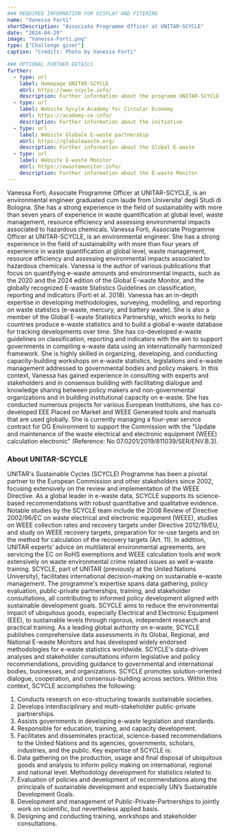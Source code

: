 ```yaml
---
### REQUIRED INFORMATION FOR DISPLAY AND FITERING
name: "Vanessa Forti"
shortDescription: "Associate Programme Officer at UNITAR-SCYCLE"
date: "2024-04-29" 
image: "Vanessa-Forti.png"
type: ["Challenge giver"] 
caption: "Credits: Photo by Vanessa Forti"

### OPTIONAL FURTHER DETAILS
further: 
  - type: url
    label: Homepage UNITAR-SCYCLE
    eUrl: https://www.scycle.info/  
    description: Further information about the programm UNITAR-SCYCLE 
  - type: url
    label: Website Sycyle Academy for Circular Economy
    eUrl: https://academy-ce.info/ 
    description: Further information about the initiative
  - type: url
    label: Website Globale E-waste partnership
    eUrl: https://globalewaste.org/  
    description: Further information about the Global E-waste
  - type: url
    label: Website E-waste Monitor
    eUrl: https://ewastemonitor.info/ 
    description: Further information about the E-waste Monitor
---
```


Vanessa Forti, Associate Programme Officer at UNITAR-SCYCLE, is an environmental engineer graduated cum laude from Universita’ degli Studi di Bologna. She has a strong experience in the field of sustainability with more than seven years of experience in waste quantification at global level, waste management, resource efficiency and assessing environmental impacts associated to hazardous chemicals. Vanessa Forti, Associate Programme Officer at UNITAR-SCYCLE, is an environmental engineer. She has a strong experience in the field of sustainability with more than four years of experience in waste quantification at global level, waste management, resource efficiency and assessing environmental impacts associated to hazardous chemicals. Vanessa is the author of various publications that focus on quantifying e-waste amounts and environmental impacts, such as the 2020 and the 2024 edition of the Global E-waste Monitor, and the globally recognized E-waste Statistics Guidelines on classification, reporting and indicators (Forti et al. 2018).
Vanessa has an in-depth expertise in developing methodologies, surveying, modelling, and reporting on waste statistics (e-waste, mercury, and battery waste). She is also a member of the Global E-waste Statistics Partnership, which works to help countries produce e-waste statistics and to build a global e-waste database for tracking developments over time. She has co-developed e-waste guidelines on classification, reporting and indicators with the aim to support governments in compiling e-waste data using an internationally harmonized framework. She is highly skilled in organizing, developing, and conducting capacity-building workshops on e-waste statistics, legislations and e-waste management addressed to governmental bodies and policy makers. In this context, Vanessa has gained experience in consulting with experts and stakeholders and in consensus building with facilitating dialogue and knowledge sharing between policy makers and non-governmental organizations and in building institutional capacity on e-waste.
She has conducted numerous projects for various European Institutions, she has co-developed EEE Placed on Market and WEEE Generated tools and manuals that are used globally. She is currently managing a four-year service contract for DG Environment to support the Commission with the "Update and maintenance of the waste electrical and electronic equipment (WEEE) calculation electronic" (Reference: No 07.0201/2019/811039/SER/ENV.B.3).


### About UNITAR-SCYCLE

UNITAR's Sustainable Cycles (SCYCLE) Programme has been a pivotal partner to the European Commission and other stakeholders since 2002, focusing extensively on the review and implementation of the WEEE Directive. As a global leader in e-waste data, SCYCLE supports its science-based recommendations with robust quantitative and qualitative evidence. Notable studies by the SCYCLE team include the 2008 Review of Directive 2002/96/EC on waste electrical and electronic equipment (WEEE), studies on WEEE collection rates and recovery targets under Directive 2012/19/EU, and study on WEEE recovery targets, preparation for re-use targets and on the method for calculation of the recovery targets (Art. 11). In addition, UNITAR experts’ advice on multilateral environmental agreements, are servicing the EC on RoHS exemptions and WEEE calculation tools and work extensively on waste environmental crime related issues as well e-waste training. SCYCLE, part of UNITAR (previously at the United Nations University), facilitates international decision-making on sustainable e-waste management. The programme's expertise spans data gathering, policy evaluation, public-private partnerships, training, and stakeholder consultations, all contributing to informed policy development aligned with sustainable development goals. SCYCLE aims to reduce the environmental impact of ubiquitous goods, especially Electrical and Electronic Equipment (EEE), to sustainable levels through rigorous, independent research and practical training. As a leading global authority on e-waste, SCYCLE publishes comprehensive data assessments in its Global, Regional, and National E-waste Monitors and has developed widely endorsed methodologies for e-waste statistics worldwide. SCYCLE's data-driven analyses and stakeholder consultations inform legislative and policy recommendations, providing guidance to governmental and international bodies, businesses, and organizations. SCYCLE promotes solution-oriented dialogue, cooperation, and consensus-building across sectors. Within this context, SCYCLE accomplishes the following:
1.	Conducts research on eco-structuring towards sustainable societies.
2.	Develops interdisciplinary and multi-stakeholder public-private partnerships.
3.	Assists governments in developing e-waste legislation and standards.
4.	Responsible for education, training, and capacity development.
5.	Facilitates and disseminates practical, science-based recommendations to the United Nations and its agencies, governments, scholars, industries, and the public. Key expertise of SCYCLE is:
6.	Data gathering on the production, usage and final disposal of ubiquitous goods and analysis to inform policy making on international, regional and national level. Methodology development for statistics related to
7.	Evaluation of policies and development of recommendations along the principals of sustainable development and especially UN’s Sustainable Development Goals.
8.	Development and management of Public-Private-Partnerships to jointly work on scientific, but nevertheless applied basis.
9.	Designing and conducting training, workshops and stakeholder consultations.

